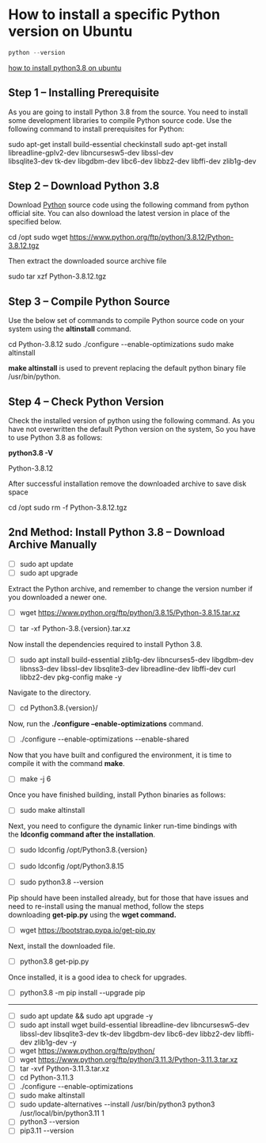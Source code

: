# How to install a specific Python version on Ubuntu

```python
python --version
```

[how to install python3.8 on ubuntu](https://tecadmin.net/install-python-3-8-ubuntu/)

## Step 1 – Installing Prerequisite

As you are going to install Python 3.8 from the source. You need to install some development libraries to compile Python source code. Use the following command to install prerequisites for Python:

sudo apt-get install build-essential checkinstall
sudo apt-get install libreadline-gplv2-dev libncursesw5-dev libssl-dev \
    libsqlite3-dev tk-dev libgdbm-dev libc6-dev libbz2-dev libffi-dev zlib1g-dev

## Step 2 – Download Python 3.8

Download [Python](https://www.python.org/) source code using the following command from python official site. You can also download the latest version in place of the specified below.

cd /opt
sudo wget https://www.python.org/ftp/python/3.8.12/Python-3.8.12.tgz

Then extract the downloaded source archive file

sudo tar xzf Python-3.8.12.tgz

## Step 3 – Compile Python Source

Use the below set of commands to compile Python source code on your system using the **altinstall** command.

cd Python-3.8.12
sudo ./configure --enable-optimizations
sudo make altinstall

**make altinstall** is used to prevent replacing the default python binary file /usr/bin/python.

## Step 4 – Check Python Version

Check the installed version of python using the following command. As you have not overwritten the default Python version on the system, So you have to use Python 3.8 as follows:

**python3.8 -V**

Python-3.8.12

After successful installation remove the downloaded archive to save disk space

cd /opt
sudo rm -f Python-3.8.12.tgz

## 2nd Method: Install Python 3.8 – Download Archive Manually

- [ ] sudo apt update
- [ ] sudo apt upgrade

Extract the Python archive, and remember to change the version number if you downloaded a newer one.

- [ ] wget https://www.python.org/ftp/python/3.8.15/Python-3.8.15.tar.xz

- [ ] tar -xf Python-3.8.{version}.tar.xz

Now install the dependencies required to install Python 3.8.
- [ ] sudo apt install build-essential zlib1g-dev libncurses5-dev libgdbm-dev libnss3-dev libssl-dev libsqlite3-dev libreadline-dev libffi-dev curl libbz2-dev pkg-config make -y

Navigate to the directory.

- [ ] cd Python3.8.{version}/

Now, run the **./configure –enable-optimizations** command.
- [ ] ./configure --enable-optimizations --enable-shared

Now that you have built and configured the environment, it is time to compile it with the command **make**.
- [ ] make -j 6

Once you have finished building, install Python binaries as follows:
- [ ] sudo make altinstall

Next, you need to configure the dynamic linker run-time bindings with the **ldconfig command after the installation**.
- [ ] sudo ldconfig /opt/Python3.8.{version}

- [ ] sudo ldconfig /opt/Python3.8.15

- [ ] sudo python3.8 --version

Pip should have been installed already, but for those that have issues and need to re-install using the manual method, follow the steps downloading **get-pip.py** using the **wget command.**
- [ ] wget https://bootstrap.pypa.io/get-pip.py

Next, install the downloaded file.
- [ ] python3.8 get-pip.py

Once installed, it is a good idea to check for upgrades.
- [ ] python3.8 -m pip install --upgrade pip


------
- [ ] sudo apt update && sudo apt upgrade -y
- [ ] sudo apt install wget build-essential libreadline-dev libncursesw5-dev libssl-dev libsqlite3-dev tk-dev libgdbm-dev libc6-dev libbz2-dev libffi-dev zlib1g-dev -y
- [ ] wget https://www.python.org/ftp/python/
- [ ] wget https://www.python.org/ftp/python/3.11.3/Python-3.11.3.tar.xz
- [ ] tar -xvf Python-3.11.3.tar.xz
- [ ] cd Python-3.11.3
- [ ] ./configure --enable-optimizations
- [ ] sudo make altinstall
- [ ] sudo update-alternatives --install /usr/bin/python3 python3 /usr/local/bin/python3.11 1
- [ ] python3 --version
- [ ] pip3.11 --version